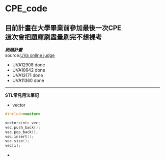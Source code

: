 # CPE_code  

**目前計畫在大學畢業前參加最後一次CPE**  
**這次會把題庫刷盡量刷完不想裸考**  
--- 
***刷題計畫***  
source:[UVa online judge](https://onlinejudge.org/index.php?option=com_frontpage&Itemid=1)  
+ UVA12908 done
+ UVA10642 done
+ UVA13171 done  
+ UVA11360 done  




--- 
**STL常見用法筆記**  
+ vector 
``` C
#include<vector>

vector<int> vec;
vec.push_back();
vec.pop_back();
vec.insert();
vec.size();
vec[i];

```
+ 




